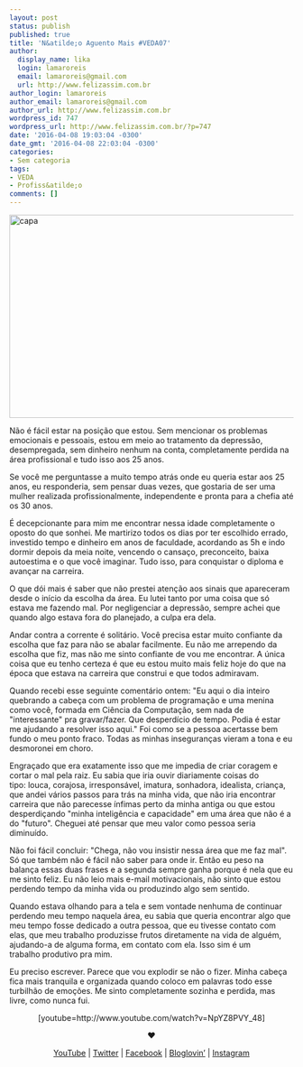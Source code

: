 ```yaml
---
layout: post
status: publish
published: true
title: 'N&atilde;o Aguento Mais #VEDA07'
author:
  display_name: lika
  login: lamaroreis
  email: lamaroreis@gmail.com
  url: http://www.felizassim.com.br
author_login: lamaroreis
author_email: lamaroreis@gmail.com
author_url: http://www.felizassim.com.br
wordpress_id: 747
wordpress_url: http://www.felizassim.com.br/?p=747
date: '2016-04-08 19:03:04 -0300'
date_gmt: '2016-04-08 22:03:04 -0300'
categories:
- Sem categoria
tags:
- VEDA
- Profiss&atilde;o
comments: []
---
```

<p><a href="http://www.felizassim.com.br/wp-content/uploads/2016/04/capa7.jpg"><img class="aligncenter size-large wp-image-748" src="http://www.felizassim.com.br/wp-content/uploads/2016/04/capa7-1024x576.jpg" alt="capa" width="640" height="360" /></a></p>
<p>N&atilde;o &eacute; f&aacute;cil estar na posi&ccedil;&atilde;o que estou. Sem mencionar os problemas emocionais e pessoais, estou em&nbsp;meio ao tratamento da depress&atilde;o, desempregada, sem dinheiro nenhum na conta, completamente perdida na &aacute;rea profissional e tudo isso aos 25 anos.</p>
<p>Se voc&ecirc; me perguntasse a muito tempo atr&aacute;s onde eu queria estar aos 25 anos, eu responderia, sem pensar duas vezes, que gostaria de ser uma mulher realizada profissionalmente, independente e pronta para a chefia at&eacute; os 30 anos.</p>
<p>&Eacute; decepcionante para mim me encontrar nessa idade&nbsp;completamente o oposto do que sonhei. Me martirizo todos os dias por ter escolhido errado, investido tempo e dinheiro em anos de faculdade, acordando as 5h e indo dormir depois da meia noite, vencendo o cansa&ccedil;o, preconceito, baixa autoestima e o que voc&ecirc; imaginar. Tudo isso,&nbsp;para conquistar o diploma e avan&ccedil;ar na carreira.</p>
<p>O que d&oacute;i mais &eacute; saber que n&atilde;o prestei aten&ccedil;&atilde;o aos sinais que apareceram desde o in&iacute;cio da escolha da &aacute;rea. Eu lutei tanto por uma coisa que s&oacute; estava me fazendo mal. Por negligenciar&nbsp;a depress&atilde;o, sempre achei que quando algo estava fora do planejado, a culpa era dela.</p>
<p>Andar contra a corrente &eacute; solit&aacute;rio. Voc&ecirc; precisa estar muito confiante da escolha que faz para n&atilde;o se abalar facilmente. Eu n&atilde;o me arrependo da escolha que fiz, mas n&atilde;o me sinto confiante de vou me encontrar. A &uacute;nica coisa que eu tenho certeza &eacute; que eu estou muito mais feliz hoje do que na &eacute;poca que estava na carreira que construi e que todos admiravam.</p>
<p>Quando recebi esse seguinte&nbsp;coment&aacute;rio ontem: "Eu aqui o dia inteiro quebrando a cabe&ccedil;a com um problema de programa&ccedil;&atilde;o e uma menina como voc&ecirc;, formada em Ci&ecirc;ncia da Computa&ccedil;&atilde;o, sem nada de "interessante" pra gravar/fazer. Que desperd&iacute;cio de tempo. Podia &eacute; estar me ajudando a resolver isso aqui." Foi como se a pessoa acertasse bem fundo o meu ponto fraco. Todas as minhas inseguran&ccedil;as vieram a tona e eu desmoronei em choro.</p>
<p>Engra&ccedil;ado que era exatamente isso que me impedia de criar coragem e cortar o mal pela raiz. Eu sabia que iria ouvir diariamente coisas do tipo:&nbsp;louca, corajosa, irrespons&aacute;vel, imatura, sonhadora, idealista, crian&ccedil;a, que andei v&aacute;rios passos para tr&aacute;s na minha vida, que n&atilde;o iria encontrar carreira que n&atilde;o parecesse&nbsp;&iacute;nfimas perto da minha antiga ou que estou desperdi&ccedil;ando "minha intelig&ecirc;ncia e capacidade" em uma &aacute;rea que n&atilde;o &eacute; a do "futuro". Cheguei at&eacute; pensar que meu valor como pessoa seria diminu&iacute;do.</p>
<p>N&atilde;o foi f&aacute;cil concluir: "Chega, n&atilde;o vou insistir nessa &aacute;rea que me faz mal". S&oacute; que tamb&eacute;m n&atilde;o &eacute; f&aacute;cil n&atilde;o saber para onde ir. Ent&atilde;o eu peso na balan&ccedil;a essas duas frases e a segunda sempre ganha porque &eacute; nela que eu me sinto feliz. Eu n&atilde;o leio mais e-mail motivacionais, n&atilde;o sinto que estou perdendo tempo da minha vida ou produzindo algo sem sentido.</p>
<p>Quando estava olhando para a tela e sem vontade nenhuma de continuar perdendo meu tempo naquela &aacute;rea, eu sabia que queria encontrar algo que meu tempo fosse dedicado a outra pessoa, que eu tivesse contato com elas, que meu trabalho produzisse frutos diretamente na vida de algu&eacute;m, ajudando-a de alguma forma, em contato com ela. Isso sim &eacute; um trabalho&nbsp;produtivo pra mim.</p>
<p>Eu preciso escrever. Parece que vou explodir se n&atilde;o o fizer. Minha cabe&ccedil;a fica mais tranquila e organizada quando coloco em palavras todo esse turbilh&atilde;o de emo&ccedil;&otilde;es.&nbsp;Me sinto completamente sozinha e perdida, mas livre, como nunca fui.</p>
<p style="text-align: center;">[youtube=http://www.youtube.com/watch?v=NpYZ8PVY_48]</p></p>
<p style="text-align: center;"><b>&hearts;</b></p></p>
<p style="text-align: center;"><a href="https://www.youtube.com/channel/UCTk3xkOSzWzf8Ba-wJN8jDA">YouTube</a> |&nbsp;<a href="https://twitter.com/pocketlika">Twitter</a>&nbsp;|&nbsp;<a href="http://www.facebook.com/blogfelizassim">Facebook</a>&nbsp;|&nbsp;<a href="https://www.bloglovin.com/blogs/feliz-assim-14224049">Bloglovin&rsquo;</a>&nbsp;|&nbsp;<a href="http://instagram.com/pocketlika">Instagram</a></p></p>
